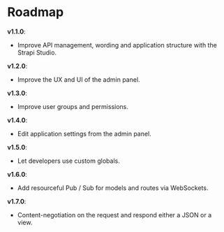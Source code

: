# Roadmap

**v1.1.0**:
- Improve API management, wording and application structure with the Strapi Studio.

**v1.2.0**:
- Improve the UX and UI of the admin panel.

**v1.3.0**:
- Improve user groups and permissions.

**v1.4.0**:
- Edit application settings from the admin panel.

**v1.5.0**:
- Let developers use custom globals.

**v1.6.0**:
- Add resourceful Pub / Sub for models and routes via WebSockets.

**v1.7.0**:
- Content-negotiation on the request and respond either a JSON or a view.
